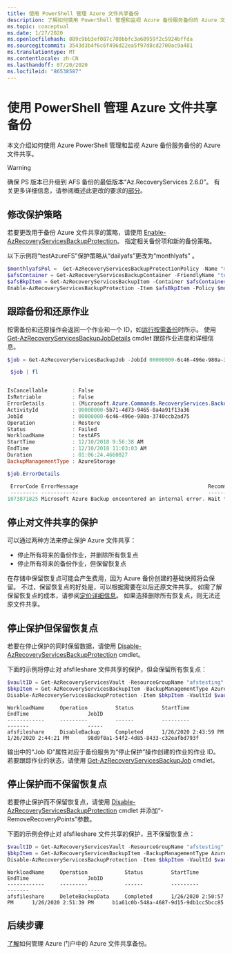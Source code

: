 ```yaml
---
title: 使用 PowerShell 管理 Azure 文件共享备份
description: 了解如何使用 PowerShell 管理和监视 Azure 备份服务备份的 Azure 文件共享。
ms.topic: conceptual
ms.date: 1/27/2020
ms.openlocfilehash: 889c9bb3ef087c700bbfc3a68959f2c5924bffda
ms.sourcegitcommit: 3543d3b4f6c6f496d22ea5f97d8cd2700ac9a481
ms.translationtype: MT
ms.contentlocale: zh-CN
ms.lasthandoff: 07/20/2020
ms.locfileid: "86538587"
---
```

# <a name="manage-azure-file-share-backups-with-powershell"></a>使用 PowerShell 管理 Azure 文件共享备份

本文介绍如何使用 Azure PowerShell 管理和监视 Azure 备份服务备份的 Azure 文件共享。

> [!WARNING]
> 确保 PS 版本已升级到 AFS 备份的最低版本“Az.RecoveryServices 2.6.0”。 有关更多详细信息，请参阅概述此更改的要求的[部分](backup-azure-afs-automation.md#important-notice-backup-item-identification)。

## <a name="modify-the-protection-policy"></a>修改保护策略

若要更改用于备份 Azure 文件共享的策略，请使用 [Enable-AzRecoveryServicesBackupProtection](/powershell/module/az.recoveryservices/enable-azrecoveryservicesbackupprotection)。 指定相关备份项和新的备份策略。

以下示例将“testAzureFS”保护策略从“dailyafs”更改为“monthlyafs”  。

```powershell
$monthlyafsPol =  Get-AzRecoveryServicesBackupProtectionPolicy -Name "monthlyafs"
$afsContainer = Get-AzRecoveryServicesBackupContainer -FriendlyName "testStorageAcct" -ContainerType AzureStorage
$afsBkpItem = Get-AzRecoveryServicesBackupItem -Container $afsContainer -WorkloadType AzureFiles -Name "testAzureFS"
Enable-AzRecoveryServicesBackupProtection -Item $afsBkpItem -Policy $monthlyafsPol
```

## <a name="track-backup-and-restore-jobs"></a>跟踪备份和还原作业

按需备份和还原操作会返回一个作业和一个 ID，如[运行按需备份](backup-azure-afs-automation.md#trigger-an-on-demand-backup)时所示。 使用 [Get-AzRecoveryServicesBackupJobDetails](/powershell/module/az.recoveryservices/get-azrecoveryservicesbackupjob) cmdlet 跟踪作业进度和详细信息。

```powershell
$job = Get-AzRecoveryServicesBackupJob -JobId 00000000-6c46-496e-980a-3740ccb2ad75 -VaultId $vaultID

 $job | fl


IsCancellable        : False
IsRetriable          : False
ErrorDetails         : {Microsoft.Azure.Commands.RecoveryServices.Backup.Cmdlets.Models.AzureFileShareJobErrorInfo}
ActivityId           : 00000000-5b71-4d73-9465-8a4a91f13a36
JobId                : 00000000-6c46-496e-980a-3740ccb2ad75
Operation            : Restore
Status               : Failed
WorkloadName         : testAFS
StartTime            : 12/10/2018 9:56:38 AM
EndTime              : 12/10/2018 11:03:03 AM
Duration             : 01:06:24.4660027
BackupManagementType : AzureStorage

$job.ErrorDetails

 ErrorCode ErrorMessage                                          Recommendations
 --------- ------------                                          ---------------
1073871825 Microsoft Azure Backup encountered an internal error. Wait for a few minutes and then try the operation again. If the issue persists, please contact Microsoft support.
```

## <a name="stop-protection-on-a-file-share"></a>停止对文件共享的保护

可以通过两种方法来停止保护 Azure 文件共享：

* 停止所有将来的备份作业，并删除所有恢复点
* 停止所有将来的备份作业，但保留恢复点

在存储中保留恢复点可能会产生费用，因为 Azure 备份创建的基础快照将会保留。 不过，保留恢复点的好处是，可以根据需要在以后还原文件共享。 如需了解保留恢复点的成本，请参阅[定价详细信息](https://azure.microsoft.com/pricing/details/storage/files/)。 如果选择删除所有恢复点，则无法还原文件共享。

## <a name="stop-protection-and-retain-recovery-points"></a>停止保护但保留恢复点

若要在停止保护的同时保留数据，请使用 [Disable-AzRecoveryServicesBackupProtection](/powershell/module/az.recoveryservices/disable-azrecoveryservicesbackupprotection) cmdlet。

下面的示例将停止对 afsfileshare 文件共享的保护，但会保留所有恢复点：

```powershell
$vaultID = Get-AzRecoveryServicesVault -ResourceGroupName "afstesting" -Name "afstest" | select -ExpandProperty ID
$bkpItem = Get-AzRecoveryServicesBackupItem -BackupManagementType AzureStorage -WorkloadType AzureFiles -Name "afsfileshare" -VaultId $vaultID
Disable-AzRecoveryServicesBackupProtection -Item $bkpItem -VaultId $vaultID
```

```output
WorkloadName     Operation         Status         StartTime                 EndTime                   JobID
------------     ---------         ------         ---------                 -------                   -----
afsfileshare     DisableBackup     Completed      1/26/2020 2:43:59 PM      1/26/2020 2:44:21 PM      98d9f8a1-54f2-4d85-8433-c32eafbd793f
```

输出中的“Job ID”属性对应于备份服务为“停止保护”操作创建的作业的作业 ID。 若要跟踪作业的状态，请使用 [Get-AzRecoveryServicesBackupJob](/powershell/module/az.recoveryservices/get-azrecoveryservicesbackupjob) cmdlet。

## <a name="stop-protection-without-retaining-recovery-points"></a>停止保护而不保留恢复点

若要停止保护而不保留恢复点，请使用 [Disable-AzRecoveryServicesBackupProtection](/powershell/module/az.recoveryservices/disable-azrecoveryservicesbackupprotection) cmdlet 并添加“-RemoveRecoveryPoints”参数。

下面的示例会停止对 afsfileshare 文件共享的保护，且不保留恢复点：

```powershell
$vaultID = Get-AzRecoveryServicesVault -ResourceGroupName "afstesting" -Name "afstest" | select -ExpandProperty ID
$bkpItem = Get-AzRecoveryServicesBackupItem -BackupManagementType AzureStorage -WorkloadType AzureFiles -Name "afsfileshare" -VaultId $vaultID
Disable-AzRecoveryServicesBackupProtection -Item $bkpItem -VaultId $vaultID -RemoveRecoveryPoints
```

```output
WorkloadName     Operation            Status         StartTime                 EndTime                   JobID
------------     ---------            ------         ---------                 -------                   -----
afsfileshare     DeleteBackupData     Completed      1/26/2020 2:50:57 PM      1/26/2020 2:51:39 PM      b1a61c0b-548a-4687-9d15-9db1cc5bcc85
```

## <a name="next-steps"></a>后续步骤

[了解](manage-afs-backup.md)如何管理 Azure 门户中的 Azure 文件共享备份。
